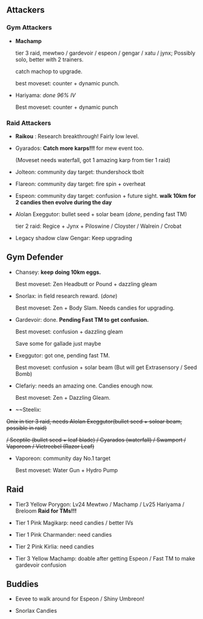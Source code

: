 ## Attackers

### Gym Attackers

* **Machamp**

  tier 3 raid,  mewtwo / gardevoir / espeon / gengar / xatu / jynx; Possibly solo, better with 2 trainers.
  
  catch machop to upgrade.
  
  best moveset: counter + dynamic punch.

* Hariyama: *done 96% IV*

  Best moveset: counter + dynamic punch

### Raid Attackers

* **Raikou** : Research breakthrough! Fairly low level.

* Gyarados: **Catch more karps!!!** for mew event too. 
  
  (Moveset needs waterfall, got 1 amazing karp from tier 1 raid)

* Jolteon: community day target: thundershock tbolt
 
* Flareon: community day target: fire spin + overheat

* Espeon: community day target: confusion + future sight. **walk 10km for 2 candies then evolve during the day**

* Alolan Exeggutor: bullet seed + solar beam (*done*, pending fast TM)

  tier 2 raid: Regice + Jynx + Piloswine / Cloyster / Walrein / Crobat

* Legacy shadow claw Gengar: Keep upgrading


## Gym Defender

* Chansey: **keep doing 10km eggs.**
  
  Best moveset: Zen Headbutt or Pound + dazzling gleam

* Snorlax: in field research reward. (*done*)

  Best moveset: Zen + Body Slam. Needs candies for upgrading.

* Gardevoir: done. **Pending Fast TM to get confusion.**

  Best moveset: confusion + dazzling gleam
  
  Save some for gallade just maybe
  
* Exeggutor: got one, pending fast TM.

  Best moveset: confusion + solar beam (But will get Extrasensory / Seed Bomb)
  
* Clefariy: needs an amazing one. Candies enough now.

  Best moveset: Zen + Dazzling Gleam.

* ~~Steelix:

 ~~Onix in tier 3 raid, needs Alolan Exeggutor(bullet seed + soloar beam, possible in raid)~~

  ~~/ Sceptile (bullet seed + leaf blade) / Gyarados (waterfall) / Swampert / Vaporeon / Victreebel (Razor Leaf)~~

* Vaporeon: community day No.1 target
  
  Best moveset: Water Gun + Hydro Pump
  
## Raid

* Tier3 Yellow Porygon: Lv24 Mewtwo / Machamp / Lv25 Hariyama / Breloom
  **Raid for TMs!!!**

* Tier 1 Pink Magikarp: need candies / better IVs

* Tier 1 Pink Charmander: need candies

* Tier 2 Pink Kirlia: need candies

* Tier 3 Yellow Machamp: doable after getting Espeon / Fast TM to make gardevoir confusion

## Buddies

* Eevee to walk around for Espeon / Shiny Umbreon!

* Snorlax Candies
